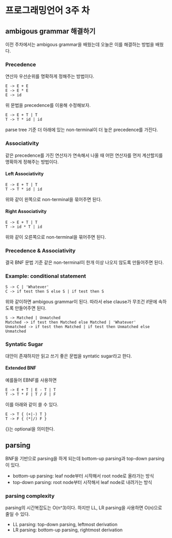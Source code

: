 # 프로그래밍언어 3주 차

## ambigous grammar 해결하기

이전 주차에서는 ambigous grammar을 배웠는데 오늘은 이를 해결하는 방법을 배웠다.

### Precedence

연산자 우선순위를 명확하게 정해주는 방법이다.

```BNF
E -> E + E
E -> E * E
E -> id
```

위 문법을 precedence를 이용해 수정해보자.

```BNF
E -> E + T | T
T -> T * id | id
```

parse tree 기준 더 아래에 있는 non-terminal이 더 높은 precedence를 가진다.

### Associativity

같은 precedence를 가진 연산자가 연속해서 나올 때 어떤 연산자를 먼저 계산할지를 명확하게 정해주는 방법이다.

#### Left Associativity

```BNF
E -> E + T | T
T -> T * id | id
```

위와 같이 왼쪽으로 non-terminal을 묶어주면 된다.

#### Right Associativity

```BNF
E -> E + T | T
T -> id * T | id
```

위와 같이 오른쪽으로 non-terminal을 묶어주면 된다.

### Precedence & Associativity

결국 BNF 문법 기준 같은 non-terminal이 한개 이상 나오지 않도록 만들어주면 된다.

### Example: conditional statement

```BNF
S -> C | 'Whatever'
C -> if test then S else S | if test then S
```

위와 같이하면 ambigous grammar이 된다. 따라서 else clause가 무조건 if문에 속하도록 만들어주면 된다.

```BNF
S -> Matched | Unmatched
Matched -> if test then Matched else Matched | 'Whatever'
Unmatched -> if test then Matched | if test then Unmatched else Unmatched
```

### Syntatic Sugar

대안이 존재하지만 읽고 쓰기 좋은 문법을 syntatic sugar라고 한다.

#### Extended BNF

예를들어 EBNF를 사용하면

```BNF
E -> E + T | E - T | T
T -> T * F | T / F | F
```

이를 아래와 같이 쓸 수 있다.

```EBNF
E -> T { (+|-) T }
T -> F { (*|/) F }
```

{}는 optional을 의미한다.

## parsing

BNF을 기반으로 parsing을 하게 되는데 bottom-up parsing과 top-down parsing이 있다.

- bottom-up parsing: leaf node부터 시작해서 root node로 올라가는 방식
- top-down parsing: root node부터 시작해서 leaf node로 내려가는 방식

### parsing complexity

parsing의 시간복잡도는 O(n^3)이다. 하지만 LL, LR parsing을 사용하면 O(n)으로 줄일 수 있다.

- LL parsing: top-down parsing, leftmost derivation
- LR parsing: bottom-up parsing, rightmost derivation
